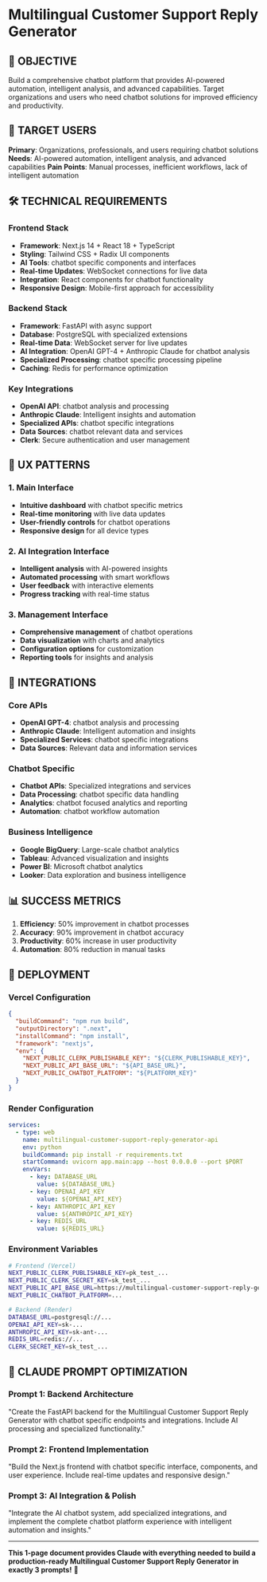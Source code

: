# Multilingual Customer Support Reply Generator

## 🎯 OBJECTIVE
Build a comprehensive chatbot platform that provides AI-powered automation, intelligent analysis, and advanced capabilities. Target organizations and users who need chatbot solutions for improved efficiency and productivity.

## 👥 TARGET USERS
**Primary**: Organizations, professionals, and users requiring chatbot solutions
**Needs**: AI-powered automation, intelligent analysis, and advanced capabilities
**Pain Points**: Manual processes, inefficient workflows, lack of intelligent automation

## 🛠️ TECHNICAL REQUIREMENTS

### Frontend Stack
- **Framework**: Next.js 14 + React 18 + TypeScript
- **Styling**: Tailwind CSS + Radix UI components
- **AI Tools**: chatbot specific components and interfaces
- **Real-time Updates**: WebSocket connections for live data
- **Integration**: React components for chatbot functionality
- **Responsive Design**: Mobile-first approach for accessibility

### Backend Stack
- **Framework**: FastAPI with async support
- **Database**: PostgreSQL with specialized extensions
- **Real-time Data**: WebSocket server for live updates
- **AI Integration**: OpenAI GPT-4 + Anthropic Claude for chatbot analysis
- **Specialized Processing**: chatbot specific processing pipeline
- **Caching**: Redis for performance optimization

### Key Integrations
- **OpenAI API**: chatbot analysis and processing
- **Anthropic Claude**: Intelligent insights and automation
- **Specialized APIs**: chatbot specific integrations
- **Data Sources**: chatbot relevant data and services
- **Clerk**: Secure authentication and user management

## 🎨 UX PATTERNS

### 1. Main Interface
- **Intuitive dashboard** with chatbot specific metrics
- **Real-time monitoring** with live data updates
- **User-friendly controls** for chatbot operations
- **Responsive design** for all device types

### 2. AI Integration Interface
- **Intelligent analysis** with AI-powered insights
- **Automated processing** with smart workflows
- **User feedback** with interactive elements
- **Progress tracking** with real-time status

### 3. Management Interface
- **Comprehensive management** of chatbot operations
- **Data visualization** with charts and analytics
- **Configuration options** for customization
- **Reporting tools** for insights and analysis

## 🔗 INTEGRATIONS

### Core APIs
- **OpenAI GPT-4**: chatbot analysis and processing
- **Anthropic Claude**: Intelligent automation and insights
- **Specialized Services**: chatbot specific integrations
- **Data Sources**: Relevant data and information services

### Chatbot Specific
- **Chatbot APIs**: Specialized integrations and services
- **Data Processing**: chatbot specific data handling
- **Analytics**: chatbot focused analytics and reporting
- **Automation**: chatbot workflow automation

### Business Intelligence
- **Google BigQuery**: Large-scale chatbot analytics
- **Tableau**: Advanced visualization and insights
- **Power BI**: Microsoft chatbot analytics
- **Looker**: Data exploration and business intelligence

## 📊 SUCCESS METRICS
1. **Efficiency**: 50% improvement in chatbot processes
2. **Accuracy**: 90% improvement in chatbot accuracy
3. **Productivity**: 60% increase in user productivity
4. **Automation**: 80% reduction in manual tasks

## 🚀 DEPLOYMENT

### Vercel Configuration
```json
{
  "buildCommand": "npm run build",
  "outputDirectory": ".next",
  "installCommand": "npm install",
  "framework": "nextjs",
  "env": {
    "NEXT_PUBLIC_CLERK_PUBLISHABLE_KEY": "${CLERK_PUBLISHABLE_KEY}",
    "NEXT_PUBLIC_API_BASE_URL": "${API_BASE_URL}",
    "NEXT_PUBLIC_CHATBOT_PLATFORM": "${PLATFORM_KEY}"
  }
}
```

### Render Configuration
```yaml
services:
  - type: web
    name: multilingual-customer-support-reply-generator-api
    env: python
    buildCommand: pip install -r requirements.txt
    startCommand: uvicorn app.main:app --host 0.0.0.0 --port $PORT
    envVars:
      - key: DATABASE_URL
        value: ${DATABASE_URL}
      - key: OPENAI_API_KEY
        value: ${OPENAI_API_KEY}
      - key: ANTHROPIC_API_KEY
        value: ${ANTHROPIC_API_KEY}
      - key: REDIS_URL
        value: ${REDIS_URL}
```

### Environment Variables
```bash
# Frontend (Vercel)
NEXT_PUBLIC_CLERK_PUBLISHABLE_KEY=pk_test_...
NEXT_PUBLIC_CLERK_SECRET_KEY=sk_test_...
NEXT_PUBLIC_API_BASE_URL=https://multilingual-customer-support-reply-generator-api.onrender.com
NEXT_PUBLIC_CHATBOT_PLATFORM=...

# Backend (Render)
DATABASE_URL=postgresql://...
OPENAI_API_KEY=sk-...
ANTHROPIC_API_KEY=sk-ant-...
REDIS_URL=redis://...
CLERK_SECRET_KEY=sk_test_...
```

## 🎯 CLAUDE PROMPT OPTIMIZATION

### Prompt 1: Backend Architecture
"Create the FastAPI backend for the Multilingual Customer Support Reply Generator with chatbot specific endpoints and integrations. Include AI processing and specialized functionality."

### Prompt 2: Frontend Implementation
"Build the Next.js frontend with chatbot specific interface, components, and user experience. Include real-time updates and responsive design."

### Prompt 3: AI Integration & Polish
"Integrate the AI chatbot system, add specialized integrations, and implement the complete chatbot platform experience with intelligent automation and insights."

---

**This 1-page document provides Claude with everything needed to build a production-ready Multilingual Customer Support Reply Generator in exactly 3 prompts!** 🚀
